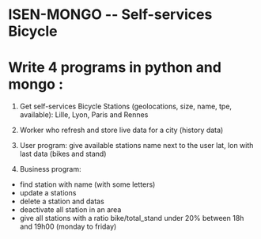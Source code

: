 # ISEN-MONGO -- Self-services Bicycle
# Write 4 programs in python and mongo :

1) Get self-services Bicycle Stations (geolocations, size, name, tpe, available): Lille, Lyon, Paris and
Rennes

2) Worker who refresh and store live data for a city (history data)

3) User program: give available stations name next to the user lat, lon with last data (bikes and stand)

4) Business program:
  - find station with name (with some letters)
 - update a stations
 - delete a station and datas
 - deactivate all station in an area
 - give all stations with a ratio bike/total_stand under 20% between 18h and 19h00 (monday to
  friday)
